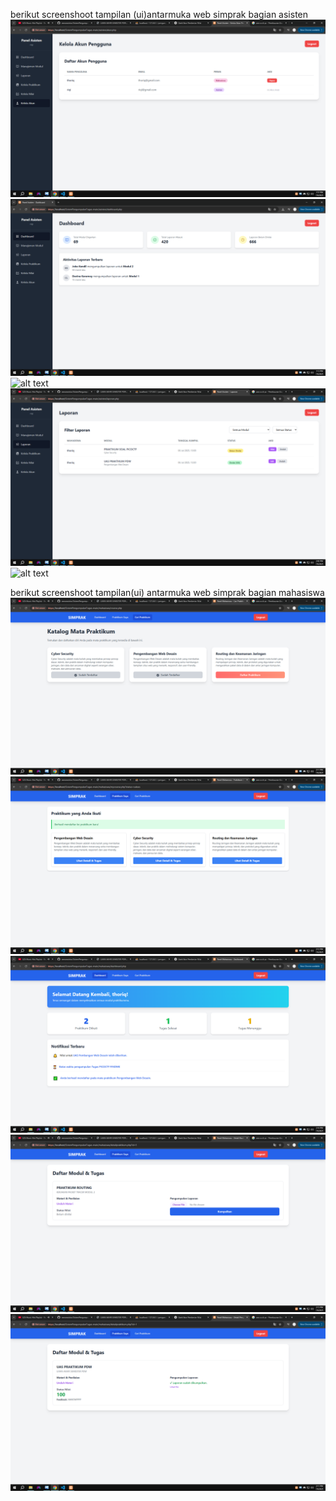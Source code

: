 berikut screenshoot tampilan (ui)antarmuka web simprak bagian asisten
![alt text](SS\ss_asisten\kelola_akun_asisten.png) ![alt text](SS\ss_asisten\dashboard_asisten.png) ![alt text](SS\ss_asisten\kelola_praktikum.png) ![alt text](SS\ss_asisten\laporan_asisten.png) ![alt text](SS\manajemen_modul_asisten.png) 

berikut screenshoot tampilan(ui) antarmuka web simprak bagian mahasiswa
![alt text](SS\ss_mahasiswa\DAFTAR_CARI_MATKUL_YANG_BISA_DIIKUTI.png) ![alt text](SS\ss_mahasiswa\DAFTAR_MATKUL_YANG_DIIKUTI.png) ![alt text](SS\ss_mahasiswa\DASHBOARD_MAHASISWA.png)  ![alt text](SS\ss_mahasiswa\DETAIL_TUGAS_DAN_PENGUMPULAN_TUGAS.png) ![alt text](SS\ss_mahasiswa\DETAIL_TUGAS_JIKA_SUDAH_MENDAPAT_NILAI.png)

